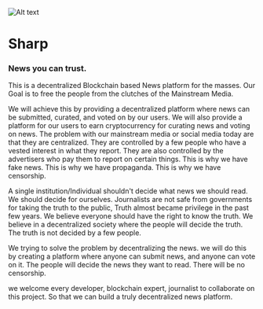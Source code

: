 ![Alt text](https://github.com/tdas714/WISE-REPORTS/blob/main/sharp_logo.png "Wise-Reports") 
# Sharp
### News you can trust.

This is a decentralized Blockchain based News platform for the masses. Our Goal is to free  the people from the clutches of the Mainstream Media. 

We will achieve this by providing a decentralized platform where news can be submitted, curated, and voted on by our users. We will also provide a platform for our users to earn cryptocurrency for curating  news and voting on news. The problem with our mainstream media or social media today are that they are centralized. They are controlled by a few people who have a vested interest in what they report. They are also controlled by the advertisers who pay them to report on certain things. This is why we have fake news. This is why we have propaganda. This is why we have censorship. 

A single institution/Individual shouldn't decide what  news we should read. We should decide for ourselves.   Journalists are not safe from governments for taking the truth to the public, Truth almost became privilege  in the past few years. We believe everyone    should have the right to know the truth. We believe in a decentralized society where the people will decide the truth. The truth is not decided by a few people. 

We trying to solve the problem by decentralizing the news. we will do this by creating a platform where anyone can submit news, and anyone can vote on it. The people will decide the news they want to read. There will be no censorship.

we welcome every developer, blockchain expert,  journalist to collaborate on this  project. So that we can build a truly decentralized news platform.

